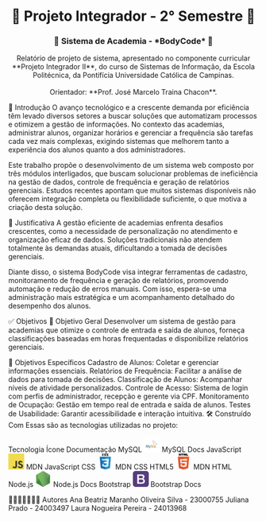 <h1 align="center">🚀 Projeto Integrador - 2° Semestre 🚀</h1> <h3 align="center">🎯 Sistema de Academia - *BodyCode* 🎯</h3> <p align="center"> Relatório de projeto de sistema, apresentado no componente curricular **Projeto Integrador II**, do curso de Sistemas de Informação, da Escola Politécnica, da Pontifícia Universidade Católica de Campinas. <br><br> Orientador: **Prof. José Marcelo Traina Chacon**. </p>
📄 Introdução
O avanço tecnológico e a crescente demanda por eficiência têm levado diversos setores a buscar soluções que automatizam processos e otimizem a gestão de informações. No contexto das academias, administrar alunos, organizar horários e gerenciar a frequência são tarefas cada vez mais complexas, exigindo sistemas que melhorem tanto a experiência dos alunos quanto a dos administradores.

Este trabalho propõe o desenvolvimento de um sistema web composto por três módulos interligados, que buscam solucionar problemas de ineficiência na gestão de dados, controle de frequência e geração de relatórios gerenciais. Estudos recentes apontam que muitos sistemas disponíveis não oferecem integração completa ou flexibilidade suficiente, o que motiva a criação desta solução.

📄 Justificativa
A gestão eficiente de academias enfrenta desafios crescentes, como a necessidade de personalização no atendimento e organização eficaz de dados. Soluções tradicionais não atendem totalmente às demandas atuais, dificultando a tomada de decisões gerenciais.

Diante disso, o sistema BodyCode visa integrar ferramentas de cadastro, monitoramento de frequência e geração de relatórios, promovendo automação e redução de erros manuais. Com isso, espera-se uma administração mais estratégica e um acompanhamento detalhado do desempenho dos alunos.

✅ Objetivos
🎯 Objetivo Geral
Desenvolver um sistema de gestão para academias que otimize o controle de entrada e saída de alunos, forneça classificações baseadas em horas frequentadas e disponibilize relatórios gerenciais.

📝 Objetivos Específicos
Cadastro de Alunos: Coletar e gerenciar informações essenciais.
Relatórios de Frequência: Facilitar a análise de dados para tomada de decisões.
Classificação de Alunos: Acompanhar níveis de atividade personalizados.
Controle de Acesso: Sistema de login com perfis de administrador, recepção e gerente via CPF.
Monitoramento de Ocupação: Gestão em tempo real de entrada e saída de alunos.
Testes de Usabilidade: Garantir acessibilidade e interação intuitiva.
🛠️ Construído Com
Essas são as tecnologias utilizadas no projeto:

Tecnologia	Ícone	Documentação
MySQL	<img height="32" src="https://raw.githubusercontent.com/github/explore/80688e429a7d4ef2fca1e82350fe8e3517d3494d/topics/mysql/mysql.png" alt="MySQL"/>	MySQL Docs
JavaScript	<img height="32" src="https://raw.githubusercontent.com/github/explore/80688e429a7d4ef2fca1e82350fe8e3517d3494d/topics/javascript/javascript.png" alt="JavaScript"/>	MDN JavaScript
CSS	<img height="32" src="https://raw.githubusercontent.com/github/explore/80688e429a7d4ef2fca1e82350fe8e3517d3494d/topics/css/css.png" alt="CSS"/>	MDN CSS
HTML5	<img height="32" src="https://raw.githubusercontent.com/github/explore/80688e429a7d4ef2fca1e82350fe8e3517d3494d/topics/html/html.png" alt="HTML5"/>	MDN HTML
Node.js	<img height="32" src="https://raw.githubusercontent.com/github/explore/80688e429a7d4ef2fca1e82350fe8e3517d3494d/topics/nodejs/nodejs.png" alt="Node.js"/>	Node.js Docs
Bootstrap	<img height="32" src="https://raw.githubusercontent.com/github/explore/80688e429a7d4ef2fca1e82350fe8e3517d3494d/topics/bootstrap/bootstrap.png" alt="Bootstrap"/>	Bootstrap Docs

👫🏻👨🏻‍🤝‍👨🏾 Autores
Ana Beatriz Maranho Oliveira Silva - 23000755
Juliana Prado - 24003497
Laura Nogueira Pereira - 24013968
